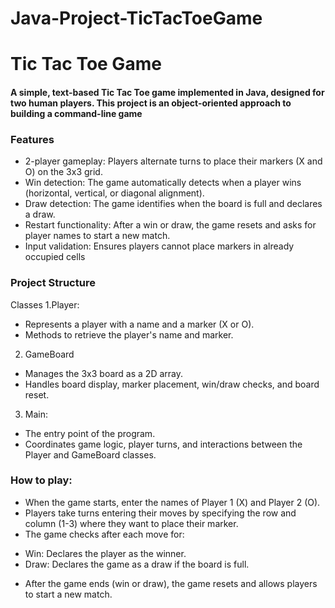 # Java-Project-TicTacToeGame
# Tic Tac Toe Game
#### A simple, text-based Tic Tac Toe game implemented in Java, designed for two human players. This project is an object-oriented approach to building a command-line game
### Features
- 2-player gameplay: Players alternate turns to place their markers (X and O) on the 3x3 grid.
-  Win detection: The game automatically detects when a player wins (horizontal, vertical, or diagonal alignment).
-  Draw detection: The game identifies when the board is full and declares a draw.
-  Restart functionality: After a win or draw, the game resets and asks for player names to start a new match.
- Input validation: Ensures players cannot place markers in already occupied cells
### Project Structure
 Classes
1.Player:
- Represents a player with a name and a marker (X or O).
- Methods to retrieve the player's name and marker.
2. GameBoard
- Manages the 3x3 board as a 2D array.
- Handles board display, marker placement, win/draw checks, and board reset.
3. Main:
- The entry point of the program.
- Coordinates game logic, player turns, and interactions between the Player and GameBoard classes.
### How to play:
- When the game starts, enter the names of Player 1 (X) and Player 2 (O).
- Players take turns entering their moves by specifying the row and column (1-3) where they want to place their marker.
- The game checks after each move for:
+ Win: Declares the player as the winner.
+ Draw: Declares the game as a draw if the board is full.
- After the game ends (win or draw), the game resets and allows players to start a new match.
